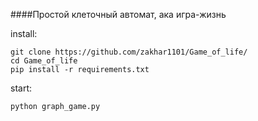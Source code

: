 ####Простой клеточный автомат, ака игра-жизнь

install:
```
git clone https://github.com/zakhar1101/Game_of_life/
cd Game_of_life
pip install -r requirements.txt
```

start:
```python
python graph_game.py

```

[//]: ![image](https://github.com/zakhar1101/Games/assets/123277983/76870fb2-f6ff-4fd1-a5c2-a9c67876259f)

